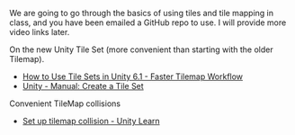 We are going to go through the basics of using tiles and tile mapping in class, and you have been emailed a GitHub repo to use. I will provide more video links later.

On the new Unity Tile Set (more convenient than starting with the older Tilemap).

- [How to Use Tile Sets in Unity 6.1 - Faster Tilemap Workflow](https://www.youtube.com/shorts/AB3Q2Txvq1s)
- [Unity - Manual: Create a Tile Set](https://docs.unity3d.com/6000.1/Documentation/Manual/tilemaps/tile-palettes/tile-set-create.html)

Convenient TileMap collisions

- [Set up tilemap collision - Unity Learn](https://learn.unity.com/course/2d-beginner-adventure-game/unit/game-environment-and-physics/tutorial/set-up-tilemap-collision?version=2022.3)